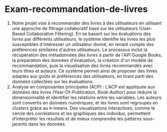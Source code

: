 # Exam-recommandation-de-livres
1. Notre projet vise à recommander des livres à des utilisateurs en utilisant une approche de filtrage collaboratif basé sur les utilisateurs (User-Based Collaborative Filtering). En se basant sur les évaluations des livres par différents utilisateurs, le système identifie les livres les plus susceptibles d'intéresser un utilisateur donné, en tenant compte des préférences similaires d'autres utilisateurs. Le processus inclut la récupération des métadonnées des livres à partir de l'API Google Books, la préparation des données d'évaluation, la création d'un modèle de recommandation, puis la visualisation des livres recommandés avec leurs titres et auteurs. Ce système permet ainsi de proposer des livres adaptés aux goûts et préférences des utilisateurs, en tirant parti des données collectées sur les évaluations.
2. Analyse en composantes principales (ACP) :
L'ACP est appliquée aux données des livres (Year-Of-Publication, Book-Author) pour réduire la dimensionnalité et identifier les relations entre les variables. Les auteurs sont convertis en données numériques, et les livres sont regroupés en clusters grâce au k-means. Des visualisations interactives, comme le cercle des corrélations et les graphiques des individus, permettent d'interpréter les résultats et de mieux comprendre les patterns sous-jacents dans les données.
